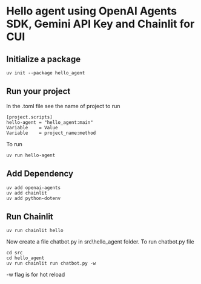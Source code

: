 # Hello agent using OpenAI Agents SDK, Gemini API Key and Chainlit for CUI

## Initialize a package

```
uv init --package hello_agent
```

## Run your project

In the .toml file see the name of project to run

```
[project.scripts]
hello-agent = "hello_agent:main"
Variable    = Value
Variable    = project_name:method
```

To run

```
uv run hello-agent
```

## Add Dependency

```
uv add openai-agents
uv add chainlit
uv add python-dotenv
```

## Run Chainlit

```
uv run chainlit hello
```

Now create a file chatbot.py in src\hello_agent folder.
To run chatbot.py file

```
cd src
cd hello_agent
uv run chainlit run chatbot.py -w
```

-w flag is for hot reload
